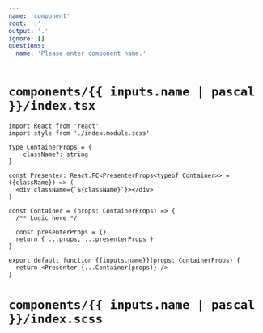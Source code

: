 ```yaml
---
name: 'component'
root: '.'
output: '.'
ignore: []
questions:
  name: 'Please enter component name.'
---
```


# `components/{{ inputs.name | pascal }}/index.tsx`

```tsx
import React from 'react'
import style from './index.module.scss'

type ContainerProps = {
    className?: string
}

const Presenter: React.FC<PresenterProps<typeof Container>> = ({className}) => (
  <div className={`${className}`}></div>
)

const Container = (props: ContainerProps) => {
  /** Logic here */

  const presenterProps = {}
  return { ...props, ...presenterProps }
}

export default function {{inputs.name}}(props: ContainerProps) {
  return <Presenter {...Container(props)} />
}
```

# `components/{{ inputs.name | pascal }}/index.scss`

```scss

```
